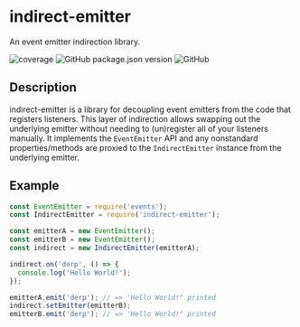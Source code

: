 # indirect-emitter

An event emitter indirection library.

![coverage](https://img.shields.io/endpoint?style=plastic&url=https%3A%2F%2Fgist.githubusercontent.com%2Fcadpnq%2F02ed0130481b0141ef7a1943526b3a5b%2Fraw%2Findirect-emitter__heads_main.json) ![GitHub package.json version](https://img.shields.io/github/package-json/v/cadpnq/indirect-emitter?style=plastic) ![GitHub](https://img.shields.io/github/license/cadpnq/indirect-emitter?style=plastic)

## Description
indirect-emitter is a library for decoupling event emitters from the code that registers listeners. This layer of indirection allows swapping out the underlying emitter without needing to (un)register all of your listeners manually. It implements the `EventEmitter` API and any nonstandard properties/methods are proxied to the `IndirectEmitter` instance from the underlying emitter.

## Example
```js
const EventEmitter = require('events');
const IndirectEmitter = require('indirect-emitter');

const emitterA = new EventEmitter();
const emitterB = new EventEmitter();
const indirect = new IndirectEmitter(emitterA);

indirect.on('derp', () => {
  console.log('Hello World!');
});

emitterA.emit('derp'); // => 'Hello World!" printed
indirect.setEmitter(emitterB);
emitterB.emit('derp'); // => 'Hello World!" printed
```
